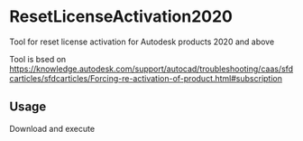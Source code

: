 # ResetLicenseActivation2020
Tool for reset license activation for Autodesk products 2020 and above

Tool is bsed on https://knowledge.autodesk.com/support/autocad/troubleshooting/caas/sfdcarticles/sfdcarticles/Forcing-re-activation-of-product.html#subscription

## Usage

Download and execute
